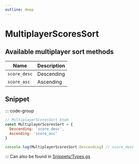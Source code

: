 ```yaml
---
outline: deep
---
```


# MultiplayerScoresSort

## Available multiplayer sort methods

| Name         | Description |
| ------------ | ----------- |
| `score_desc` | Descending  |
| `score_asc`  | Ascending   |

## Snippet

::: code-group

```js [enum.gs]
// MultiplayerScoresSort Enum
const MultiplayerScoresSort = {
  Descending: 'score_desc',
  Ascending: 'score_asc'
}

console.log(MultiplayerScoresSort.Descending) // score_desc
```

:::
Can also be found in [Snippets/Types.gs](../../../snippets/snippets/types)